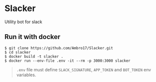 # Slacker
Utility bot for slack

## Run it with docker
```
$ git clone https://github.com/Ambro17/Slacker.git
$ cd slacker
$ docker build -t slacker .
$ docker run --env-file .env -it --rm -p 3000:3000 slacker
```

> `.env` file must define `SLACK_SIGNATURE`, `APP_TOKEN` and `BOT_TOKEN` env variables.
